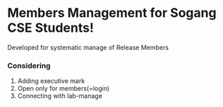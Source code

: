 # Members Management for Sogang CSE Students!
 Developed for systematic manage of Release Members

### Considering
1. Adding executive mark
2. Open only for members(=login)
3. Connecting with lab-manage